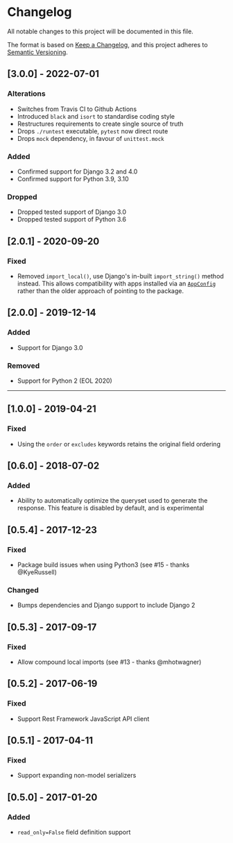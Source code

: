 # Changelog
All notable changes to this project will be documented in this file.

The format is based on [Keep a Changelog](https://keepachangelog.com/en/1.0.0/),
and this project adheres to [Semantic Versioning](https://semver.org/spec/v2.0.0.html).

## [3.0.0] - 2022-07-01
### Alterations 
* Switches from Travis CI to Github Actions
* Introduced `black` and `isort` to standardise coding style
* Restructures requirements to create single source of truth
* Drops `./runtest` executable, `pytest` now direct route
* Drops `mock` dependency, in favour of `unittest.mock`
### Added
* Confirmed support for Django 3.2 and 4.0
* Confirmed support for Python 3.9, 3.10
### Dropped
* Dropped tested support of Django 3.0
* Dropped tested support of Python 3.6


## [2.0.1] - 2020-09-20
### Fixed
* Removed `import_local()`, use Django's in-built `import_string()` method
  instead. This allows compatibility with apps installed via an
  [`AppConfig`](https://docs.djangoproject.com/en/3.0/ref/applications/#for-application-users)
  rather than the older approach of pointing to the package.

## [2.0.0] - 2019-12-14
### Added
* Support for Django 3.0

### Removed
* Support for Python 2 (EOL 2020)

---

## [1.0.0] - 2019-04-21
### Fixed
* Using the `order` or `excludes` keywords retains the original field ordering

## [0.6.0] - 2018-07-02
### Added
* Ability to automatically optimize the queryset used to generate the
  response. This feature is disabled by default, and is experimental

## [0.5.4] - 2017-12-23
### Fixed
* Package build issues when using Python3 (see #15 - thanks @KyeRussell)

### Changed
* Bumps dependencies and Django support to include Django 2

## [0.5.3] - 2017-09-17
### Fixed
* Allow compound local imports (see #13 - thanks @mhotwagner)

## [0.5.2] - 2017-06-19
### Fixed
* Support Rest Framework JavaScript API client

## [0.5.1] - 2017-04-11
### Fixed
* Support expanding non-model serializers

## [0.5.0] - 2017-01-20
### Added
* `read_only=False` field definition support
